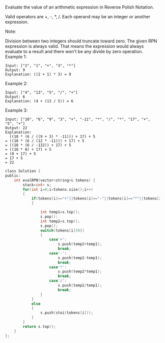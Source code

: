 Evaluate the value of an arithmetic expression in Reverse Polish Notation.

Valid operators are +, -, *, /. Each operand may be an integer or another expression.

Note:

Division between two integers should truncate toward zero.
The given RPN expression is always valid. That means the expression would always evaluate to a result and there won't be any divide by zero operation.
Example 1:
```
Input: ["2", "1", "+", "3", "*"]
Output: 9
Explanation: ((2 + 1) * 3) = 9
```
Example 2:
```
Input: ["4", "13", "5", "/", "+"]
Output: 6
Explanation: (4 + (13 / 5)) = 6
```
Example 3:
```
Input: ["10", "6", "9", "3", "+", "-11", "*", "/", "*", "17", "+", "5", "+"]
Output: 22
Explanation: 
  ((10 * (6 / ((9 + 3) * -11))) + 17) + 5
= ((10 * (6 / (12 * -11))) + 17) + 5
= ((10 * (6 / -132)) + 17) + 5
= ((10 * 0) + 17) + 5
= (0 + 17) + 5
= 17 + 5
= 22
```


```c
class Solution {
public:
    int evalRPN(vector<string>& tokens) {
        stack<int> s;
        for(int i=0;i<tokens.size();i++)
        {
            if(tokens[i]=="+"||tokens[i]=="-"||tokens[i]=="*"||tokens[i]=="/")
            {

                int temp1=s.top();
                s.pop();
                int temp2=s.top();
                s.pop();
                switch(tokens[i][0])
                {
                    case'+':
                        s.push(temp2+temp1);
                        break;
                    case'-':
                        s.push(temp2-temp1);
                        break;
                    case'*':
                        s.push(temp2*temp1);
                        break;
                    case'/':
                        s.push(temp2/temp1);
                        break;
                }
            }
            else
            {
                s.push(stoi(tokens[i]));
            }
        }
        return s.top();
    }
};
```
